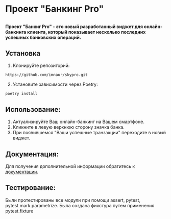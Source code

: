 # Проект "Банкинг Pro"

##
**Проект "Банкиг Pro" - это новый разработанный виджет для онлайн-банкинга клиента, который показывает несколько последних успешных банковских операций.**

## Установка
1. Клонируйте репозиторий:
```
https://github.com/imnaur/skypro.git
```

2. Установите зависимости через Poetry:

```
poetry install
```
## Использование:

1. Актуализируйте Ваш онлайн-банкинг на Вашем смартфоне.
2. Кликните в левую верхнюю сторону значка банка.
3. При появившемся "Ваши успешные транзакции" переходите в новый виджет.

## Документация:

Для получения дополнительной информации обратитесь к [документации](docs/README.md).

## Тестирование:

Были протестированы все модули при помощи assert, pytest, pytest.mark.parametrize.
Была создана фикстура путем применения pytest.fixture